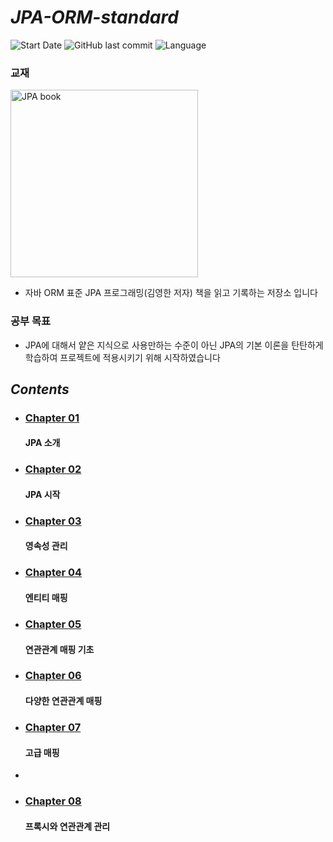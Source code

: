 # *JPA-ORM-standard*
![Start Date](https://img.shields.io/badge/start%20date%20-25.07.23-green?style=flat-square&logo=start)
![GitHub last commit](https://img.shields.io/github/last-commit/HaejunJang/jpa-orm-standard?style=flat-square)
![Language](https://img.shields.io/badge/language-Java-orange?style=flat-square&logo=java)
### 교재
<img height="300" alt="JPA book" src="https://github.com/user-attachments/assets/96f4f5ae-2cd0-4bdf-b988-dc64641f92d7" />

- 자바 ORM 표준 JPA 프로그래밍(김영한 저자) 책을 읽고 기록하는 저장소 입니다
### 공부 목표

- JPA에 대해서 얕은 지식으로 사용만하는 수준이 아닌 JPA의 기본 이론을 탄탄하게 학습하여 프로젝트에 적용시키기 위해 시작하였습니다

## *Contents*

- ### [Chapter 01](https://github.com/HaejunJang/jpa-orm-standard/tree/main/Chapter_1)

  #### JPA 소개

- ### [Chapter 02](https://github.com/HaejunJang/jpa-orm-standard/tree/main/Chapter_2)

  #### JPA 시작

- ### [Chapter 03](https://github.com/HaejunJang/jpa-orm-standard/tree/main/Chapter_3)

  #### 영속성 관리

- ### [Chapter 04](https://github.com/HaejunJang/jpa-orm-standard/tree/main/Chapter_4)

  #### 엔티티 매핑

- ### [Chapter 05](https://github.com/HaejunJang/jpa-orm-standard/tree/main/Chapter_5)

  #### 연관관계 매핑 기초
  
- ### [Chapter 06](https://github.com/HaejunJang/jpa-orm-standard/tree/main/Chapter_6)

  #### 다양한 연관관계 매핑

- ### [Chapter 07](https://github.com/HaejunJang/jpa-orm-standard/tree/main/Chapter_7)

  #### 고급 매핑
- 
- ### [Chapter 08](https://github.com/HaejunJang/jpa-orm-standard/tree/main/Chapter_8)

  #### 프록시와 연관관계 관리